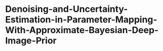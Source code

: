 # Denoising-and-Uncertainty-Estimation-in-Parameter-Mapping-With-Approximate-Bayesian-Deep-Image-Prior
